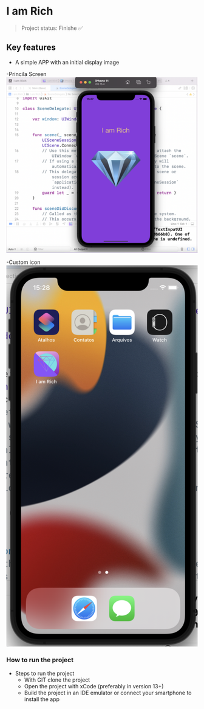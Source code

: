 # I am Rich


> Project status: Finishe :white_check_mark:
## Key features
- A simple APP with an initial display image


-Princila Screen
<br/>
<img src='https://raw.githubusercontent.com/Julio1901/myProjectsImages/master/IAmRich/iAmRichOne.png'>

-Custom icon
<br/>
<img src='https://raw.githubusercontent.com/Julio1901/myProjectsImages/master/IAmRich/iAmRichTwo.png'>

### How to run the project

- Steps to run the project
  - With GIT clone the project
  - Open the project with xCode (preferably in version 13+)
  - Build the project in an IDE emulator or connect your smartphone to install the app
